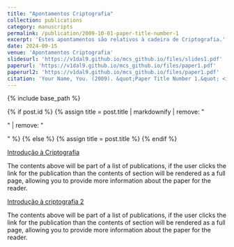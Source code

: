 ```yaml
---
title: "Apontamentos Criptografia"
collection: publications
category: manuscripts
permalink: /publication/2009-10-01-paper-title-number-1
excerpt: 'Estes apontamentos são relativos à cadeira de Criptografia.'
date: 2024-09-15
venue: 'Apontamentos Criptografia'
slidesurl: 'https://v1dal9.github.io/mcs_github.io/files/slides1.pdf'
paperurl: 'https://v1dal9.github.io/mcs_github.io/files/paper1.pdf'
paperurl2: 'https://v1dal9.github.io/mcs_github.io/files/paper1.pdf'
citation: 'Your Name, You. (2009). &quot;Paper Title Number 1.&quot; <i>Journal 1</i>. 1(1).'
---
```

{% include base_path %}

{% if post.id %}
  {% assign title = post.title | markdownify | remove: "<p>" | remove: "</p>" %}
{% else %}
  {% assign title = post.title %}
{% endif %}

<div class="{{ include.type | default: "list" }}__item">
    <div>
        <p>
            <a href=" https://v1dal9.github.io/mcs_github.io/files/paper1.pdf ">Introdução à Criptografia</a>
        </p>
        <p>
            The contents above will be part of a list of publications, if the user clicks the link for the publication than the contents of section will be rendered as a full page, allowing you to provide more information about the paper for the reader. 
        <p>
    </div>
    <div>
        <p>
            <a href=" https://v1dal9.github.io/mcs_github.io/files/paper1.pdf ">Introdução à criptografia 2</a>
        </p>
        <p>
            The contents above will be part of a list of publications, if the user clicks the link for the publication than the contents of section will be rendered as a full page, allowing you to provide more information about the paper for the reader.
        </p>
    </div>
</div>